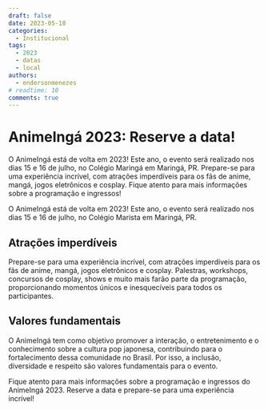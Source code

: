 ```yaml
---
draft: false
date: 2023-05-18
categories:
  - Institucional
tags:
  - 2023
  - datas
  - local
authors:
  - endersonmenezes
# readtime: 10
comments: true
---
```


# AnimeIngá 2023: Reserve a data!

O AnimeIngá está de volta em 2023! Este ano, o evento será realizado nos dias 15 e 16 de julho, no Colégio Maringá em Maringá, PR. Prepare-se para uma experiência incrível, com atrações imperdíveis para os fãs de anime, mangá, jogos eletrônicos e cosplay. Fique atento para mais informações sobre a programação e ingressos!

<!-- more -->

O AnimeIngá está de volta em 2023! Este ano, o evento será realizado nos dias 15 e 16 de julho, no Colégio Marista em Maringá, PR.

## Atrações imperdíveis

Prepare-se para uma experiência incrível, com atrações imperdíveis para os fãs de anime, mangá, jogos eletrônicos e cosplay. Palestras, workshops, concursos de cosplay, shows e muito mais farão parte da programação, proporcionando momentos únicos e inesquecíveis para todos os participantes.

## Valores fundamentais

O AnimeIngá tem como objetivo promover a interação, o entretenimento e o conhecimento sobre a cultura pop japonesa, contribuindo para o fortalecimento dessa comunidade no Brasil. Por isso, a inclusão, diversidade e respeito são valores fundamentais para o evento.

Fique atento para mais informações sobre a programação e ingressos do AnimeIngá 2023. Reserve a data e prepare-se para uma experiência incrível!
